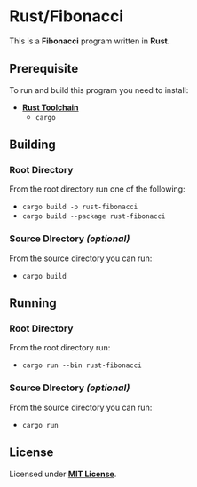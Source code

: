 # Rust/Fibonacci

This is a **Fibonacci** program written in **Rust**.

## Prerequisite

To run and build this program you need to install:

* [**Rust Toolchain**](https://www.rust-lang.org/tools/install)
  * `cargo`

## Building

### Root Directory

From the root directory run one of the following:

* `cargo build -p rust-fibonacci`
* `cargo build --package rust-fibonacci`

### Source DIrectory _(optional)_

From the source directory you can run:

* `cargo build`

## Running

### Root Directory

From the root directory run:

* `cargo run --bin rust-fibonacci`

### Source DIrectory _(optional)_

 From the source directory you can run:

* `cargo run`

## License

Licensed under [**MIT License**](https://github.com/altersabeh/codes/blob/main/LICENSE).
